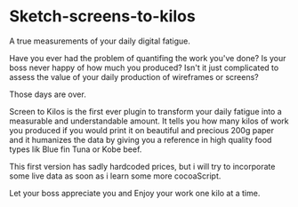 # Sketch-screens-to-kilos
A true measurements of your daily digital fatigue.

Have you ever had the problem of quantifing the work you've done? 
Is your boss never happy of how much you produced?
Isn't it just complicated to assess the value of your daily production of wireframes or screens?

Those days are over.

Screen to Kilos is the first ever plugin to transform your daily fatigue into a measurable and understandable amount.
It tells you how many kilos of work you produced if you would print it on beautiful and precious 200g paper and it humanizes the data by giving you a reference in high quality food types lik Blue fin Tuna or Kobe beef.

This first version has sadly hardcoded prices, but i will try to incorporate some live data as soon as i learn some more cocoaScript.

Let your boss appreciate you and Enjoy your work one kilo at a time.
